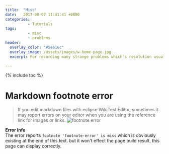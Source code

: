 ```yaml
---
title:  "Misc"
date:   2017-08-07 11:41:41 +0800
categories: 
          - Tutorials
tags:          
          - misc
          - problems
header:
  overlay_color: "#5e616c"
  overlay_image: /assets/images/w-home-page.jpg
  excerpt: For recording many strange problems which's resolution usually cannot be found on the Internet.

---
```


{% include toc %}

# Markdown footnote error

> If you edit markdown files with eclipse WikiTest Editor, sometimes it may report errors on your editor when you are using the reference link for images or links.
![footnote error][footnote-error] 

**Error Info**  
The error reports `footnote 'footnote-error' is miss` which is obviously existing at the end of this text.
but it won't effect the page build result, this page can display correctly.

[footnote-error]:{{site.url}}{{site.baseurl}}/assets/images/posts/misc/misc001.png

